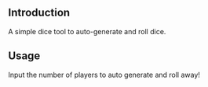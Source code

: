 ## Introduction

A simple dice tool to auto-generate and roll dice. 

## Usage
Input the number of players to auto generate and roll away!
